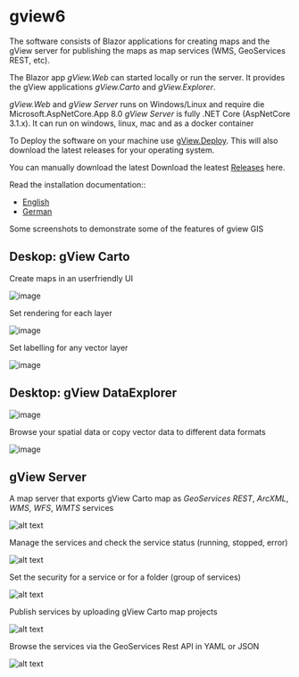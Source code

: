 # gview6

The software consists of Blazor applications for creating maps and the gView server for publishing the maps as map services (WMS, GeoServices REST, etc).

The Blazor app _gView.Web_ can started locally or run the server. It provides the gView applications _gView.Carto_ and _gView.Explorer_.

_gView.Web_ and _gView Server_ runs on Windows/Linux and require die Microsoft.AspNetCore.App 8.0
_gView Server_ is fully .NET Core (AspNetCore 3.1.x). It can run on windows, linux, mac and as a docker container

To Deploy the software on your machine use [gView.Deploy](https://github.com/jugstalt/gview-gis/releases).
This will also download the latest releases for your operating system.

You can manually download the latest Download the leatest [Releases](https://github.com/jugstalt/gview-gis/releases) here.

Read the installation documentation::

-   [English](https://docs.gviewonline.com/en/index.html)
-   [German](https://docs.gviewonline.com/de/index.html)

Some screenshots to demonstrate some of the features of gview GIS

## Deskop: gView Carto

Create maps in an userfriendly UI

![image](https://github.com/jugstalt/gview-gis/assets/26577522/4bbfbf7d-b1e2-4a58-8daf-dec202e34b3b)

Set rendering for each layer

![image](https://github.com/jugstalt/gview-gis/assets/26577522/daeca7cb-d717-49d2-bf21-5ff6f93733b0)

Set labelling for any vector layer

![image](https://github.com/jugstalt/gview-gis/assets/26577522/c4b9d272-fba0-4995-8f93-f4a5a4ac1fbf)

## Desktop: gView DataExplorer

![image](https://github.com/jugstalt/gview-gis/assets/26577522/1e5665cc-c9f5-4b4d-9778-6e23ac67dbb7)

Browse your spatial data or copy vector data to different data formats

![image](https://github.com/jugstalt/gview-gis/assets/26577522/8b1e2480-02f4-4d4c-8318-994b167eab9f)

## gView Server

A map server that exports gView Carto map as _GeoServices REST_, _ArcXML_, _WMS_, _WFS_, _WMTS_ services

![alt text](https://raw.githubusercontent.com/jugstalt/gview5/master/content/img/gview5-server1.png)

Manage the services and check the service status (running, stopped, error)

![alt text](https://raw.githubusercontent.com/jugstalt/gview5/master/content/img/gview5-server2.png)

Set the security for a service or for a folder (group of services)

![alt text](https://raw.githubusercontent.com/jugstalt/gview5/master/content/img/gview5-server3.png)

Publish services by uploading gView Carto map projects

![alt text](https://raw.githubusercontent.com/jugstalt/gview5/master/content/img/gview5-server4.png)

Browse the services via the GeoServices Rest API in YAML or JSON

![alt text](https://raw.githubusercontent.com/jugstalt/gview5/master/content/img/gview5-server5.png)

